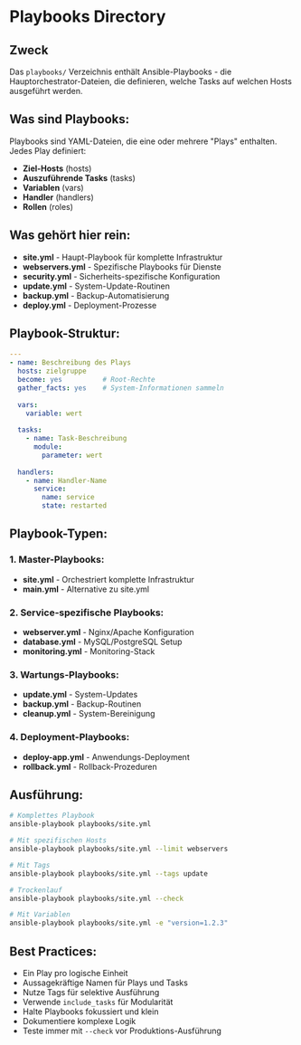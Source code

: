 # Playbooks Directory

## Zweck
Das `playbooks/` Verzeichnis enthält Ansible-Playbooks - die Hauptorchestrator-Dateien, die definieren, welche Tasks auf welchen Hosts ausgeführt werden.

## Was sind Playbooks:
Playbooks sind YAML-Dateien, die eine oder mehrere "Plays" enthalten. Jedes Play definiert:
- **Ziel-Hosts** (hosts)
- **Auszuführende Tasks** (tasks)
- **Variablen** (vars)
- **Handler** (handlers)
- **Rollen** (roles)

## Was gehört hier rein:
- **site.yml** - Haupt-Playbook für komplette Infrastruktur
- **webservers.yml** - Spezifische Playbooks für Dienste
- **security.yml** - Sicherheits-spezifische Konfiguration
- **update.yml** - System-Update-Routinen
- **backup.yml** - Backup-Automatisierung
- **deploy.yml** - Deployment-Prozesse

## Playbook-Struktur:
```yaml
---
- name: Beschreibung des Plays
  hosts: zielgruppe
  become: yes          # Root-Rechte
  gather_facts: yes    # System-Informationen sammeln
  
  vars:
    variable: wert
  
  tasks:
    - name: Task-Beschreibung
      module:
        parameter: wert
  
  handlers:
    - name: Handler-Name
      service:
        name: service
        state: restarted
```

## Playbook-Typen:

### 1. Master-Playbooks:
- **site.yml** - Orchestriert komplette Infrastruktur
- **main.yml** - Alternative zu site.yml

### 2. Service-spezifische Playbooks:
- **webserver.yml** - Nginx/Apache Konfiguration
- **database.yml** - MySQL/PostgreSQL Setup
- **monitoring.yml** - Monitoring-Stack

### 3. Wartungs-Playbooks:
- **update.yml** - System-Updates
- **backup.yml** - Backup-Routinen
- **cleanup.yml** - System-Bereinigung

### 4. Deployment-Playbooks:
- **deploy-app.yml** - Anwendungs-Deployment
- **rollback.yml** - Rollback-Prozeduren

## Ausführung:
```bash
# Komplettes Playbook
ansible-playbook playbooks/site.yml

# Mit spezifischen Hosts
ansible-playbook playbooks/site.yml --limit webservers

# Mit Tags
ansible-playbook playbooks/site.yml --tags update

# Trockenlauf
ansible-playbook playbooks/site.yml --check

# Mit Variablen
ansible-playbook playbooks/site.yml -e "version=1.2.3"
```

## Best Practices:
- Ein Play pro logische Einheit
- Aussagekräftige Namen für Plays und Tasks
- Nutze Tags für selektive Ausführung
- Verwende `include_tasks` für Modularität
- Halte Playbooks fokussiert und klein
- Dokumentiere komplexe Logik
- Teste immer mit `--check` vor Produktions-Ausführung
